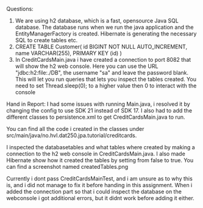 Questions:

1. We are using h2 database, which is a fast, opensource Java SQL database. The database runs when we run the java application and the EntityManagerFactory is created. Hibernate is generating the necessary SQL to create tables etc.
2. CREATE TABLE Customer(
    id BIGINT NOT NULL AUTO_INCREMENT,
    name VARCHAR(255),
    PRIMARY KEY (id)
)
3. In CreditCardsMain.java i have created a connection to port 8082 that will show the h2 web console. Here you can use the URL "jdbc:h2:file:./DB", the username "sa" and leave the password blank. This will let you run queries that lets you inspect the tables created. You need to set Thread.sleep(0); to a higher value then 0 to interact with the console



Hand in Report:
I had some issues with running Main.java, i resolved it by changing the config to use SDK 21 instead of SDK 17. I also had to add the different classes to persistence.xml to get CreditCardsMain.java to run.

You can find all the code i created in the classes under src/main/java/no.hvl.dat250.jpa.tutorial/creditcards.

I inspected the databasetables and what tables where created by making a connection to the h2 web console in CreditCardsMain.java. I also made Hibernate show how it created the tables by setting <property name="hibernate.show_sql" value=""/> from false to true. You can find a screenshot named createdTables.png

Currently i dont pass CreditCardsMainTest, and i am unsure as to why this is, and i did not manage to fix it before handing in this assignment. When i added the connection part so that i could inspect the database on the webconsole i got additional errors, but it didnt work before adding it either.